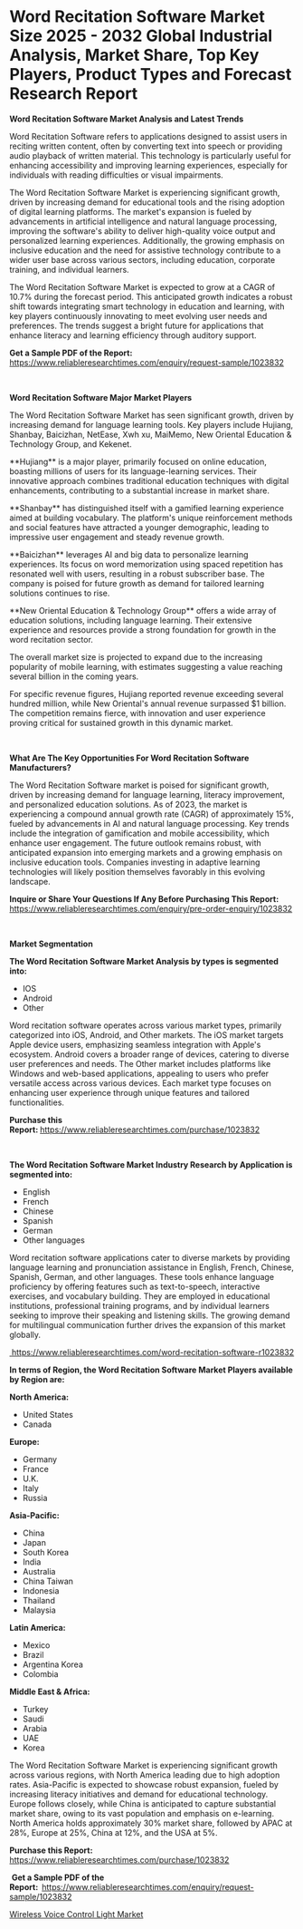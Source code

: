 <p><h1>Word Recitation Software Market Size 2025 - 2032 Global Industrial Analysis, Market Share, Top Key Players, Product Types and Forecast Research Report</h1></p><p><strong>Word Recitation Software Market Analysis and Latest Trends</strong></p>
<p><p>Word Recitation Software refers to applications designed to assist users in reciting written content, often by converting text into speech or providing audio playback of written material. This technology is particularly useful for enhancing accessibility and improving learning experiences, especially for individuals with reading difficulties or visual impairments. </p><p>The Word Recitation Software Market is experiencing significant growth, driven by increasing demand for educational tools and the rising adoption of digital learning platforms. The market's expansion is fueled by advancements in artificial intelligence and natural language processing, improving the software's ability to deliver high-quality voice output and personalized learning experiences. Additionally, the growing emphasis on inclusive education and the need for assistive technology contribute to a wider user base across various sectors, including education, corporate training, and individual learners.</p><p>The Word Recitation Software Market is expected to grow at a CAGR of 10.7% during the forecast period. This anticipated growth indicates a robust shift towards integrating smart technology in education and learning, with key players continuously innovating to meet evolving user needs and preferences. The trends suggest a bright future for applications that enhance literacy and learning efficiency through auditory support.</p></p>
<p><strong>Get a Sample PDF of the Report:&nbsp;</strong> <a href="https://www.reliableresearchtimes.com/enquiry/request-sample/1023832?utm_campaign=2205&utm_medium=2&utm_source=Github&utm_content=ia&utm_term=07032025&utm_id=word-recitation-software">https://www.reliableresearchtimes.com/enquiry/request-sample/1023832</a></p>
<p>&nbsp;</p>
<p><strong>Word Recitation Software Major Market Players</strong></p>
<p><p>The Word Recitation Software Market has seen significant growth, driven by increasing demand for language learning tools. Key players include Hujiang, Shanbay, Baicizhan, NetEase, Xwh xu, MaiMemo, New Oriental Education & Technology Group, and Kekenet. </p><p>**Hujiang** is a major player, primarily focused on online education, boasting millions of users for its language-learning services. Their innovative approach combines traditional education techniques with digital enhancements, contributing to a substantial increase in market share. </p><p>**Shanbay** has distinguished itself with a gamified learning experience aimed at building vocabulary. The platform's unique reinforcement methods and social features have attracted a younger demographic, leading to impressive user engagement and steady revenue growth.</p><p>**Baicizhan** leverages AI and big data to personalize learning experiences. Its focus on word memorization using spaced repetition has resonated well with users, resulting in a robust subscriber base. The company is poised for future growth as demand for tailored learning solutions continues to rise.</p><p>**New Oriental Education & Technology Group** offers a wide array of education solutions, including language learning. Their extensive experience and resources provide a strong foundation for growth in the word recitation sector.</p><p>The overall market size is projected to expand due to the increasing popularity of mobile learning, with estimates suggesting a value reaching several billion in the coming years. </p><p>For specific revenue figures, Hujiang reported revenue exceeding several hundred million, while New Oriental's annual revenue surpassed $1 billion. The competition remains fierce, with innovation and user experience proving critical for sustained growth in this dynamic market.</p></p>
<p>&nbsp;</p>
<p><strong>What Are The Key Opportunities For Word Recitation Software Manufacturers?</strong></p>
<p><p>The Word Recitation Software market is poised for significant growth, driven by increasing demand for language learning, literacy improvement, and personalized education solutions. As of 2023, the market is experiencing a compound annual growth rate (CAGR) of approximately 15%, fueled by advancements in AI and natural language processing. Key trends include the integration of gamification and mobile accessibility, which enhance user engagement. The future outlook remains robust, with anticipated expansion into emerging markets and a growing emphasis on inclusive education tools. Companies investing in adaptive learning technologies will likely position themselves favorably in this evolving landscape.</p></p>
<p><strong>Inquire or Share Your Questions If Any Before Purchasing This Report:</strong> <a href="https://www.reliableresearchtimes.com/enquiry/pre-order-enquiry/1023832?utm_campaign=2205&utm_medium=2&utm_source=Github&utm_content=ia&utm_term=07032025&utm_id=word-recitation-software">https://www.reliableresearchtimes.com/enquiry/pre-order-enquiry/1023832</a></p>
<p>&nbsp;</p>
<p><strong>Market Segmentation</strong></p>
<p><strong>The Word Recitation Software Market Analysis by types is segmented into:</strong></p>
<p><ul><li>IOS</li><li>Android</li><li>Other</li></ul></p>
<p><p>Word recitation software operates across various market types, primarily categorized into iOS, Android, and Other markets. The iOS market targets Apple device users, emphasizing seamless integration with Apple's ecosystem. Android covers a broader range of devices, catering to diverse user preferences and needs. The Other market includes platforms like Windows and web-based applications, appealing to users who prefer versatile access across various devices. Each market type focuses on enhancing user experience through unique features and tailored functionalities.</p></p>
<p><strong>Purchase this Report:&nbsp;</strong><a href="https://www.reliableresearchtimes.com/purchase/1023832?utm_campaign=2205&utm_medium=2&utm_source=Github&utm_content=ia&utm_term=07032025&utm_id=word-recitation-software">https://www.reliableresearchtimes.com/purchase/1023832</a></p>
<p>&nbsp;</p>
<p><strong>The Word Recitation Software Market Industry Research by Application is segmented into:</strong></p>
<p><ul><li>English</li><li>French</li><li>Chinese</li><li>Spanish</li><li>German</li><li>Other languages</li></ul></p>
<p><p>Word recitation software applications cater to diverse markets by providing language learning and pronunciation assistance in English, French, Chinese, Spanish, German, and other languages. These tools enhance language proficiency by offering features such as text-to-speech, interactive exercises, and vocabulary building. They are employed in educational institutions, professional training programs, and by individual learners seeking to improve their speaking and listening skills. The growing demand for multilingual communication further drives the expansion of this market globally.</p></p>
<p><a href="https://www.reliableresearchtimes.com/word-recitation-software-r1023832?utm_campaign=2205&utm_medium=2&utm_source=Github&utm_content=ia&utm_term=07032025&utm_id=word-recitation-software">&nbsp;https://www.reliableresearchtimes.com/word-recitation-software-r1023832</a></p>
<p><strong>In terms of Region, the Word Recitation Software Market Players available by Region are:</strong></p>
<p>
    <p> <strong> North America: </strong>
        <ul>
            <li>United States</li>
            <li>Canada</li>
        </ul>
        </p> 
    <p> <strong> Europe: </strong>
        <ul>
            <li>Germany</li>
            <li>France</li>
            <li>U.K.</li>
            <li>Italy</li>
            <li>Russia</li>
        </ul>
        </p> 
    <p> <strong> Asia-Pacific: </strong>
        <ul>
            <li>China</li>
            <li>Japan</li>
            <li>South Korea</li>
            <li>India</li>
            <li>Australia</li>
            <li>China Taiwan</li>
            <li>Indonesia</li>
            <li>Thailand</li>
            <li>Malaysia</li>
        </ul>
        </p> 
    <p> <strong> Latin America: </strong>
        <ul>
            <li>Mexico</li>
            <li>Brazil</li>
            <li>Argentina Korea</li>
            <li>Colombia</li>
        </ul>
        </p> 
    <p> <strong> Middle East & Africa: </strong>
        <ul>
            <li>Turkey</li>
            <li>Saudi</li>
            <li>Arabia</li>
            <li>UAE</li>
            <li>Korea</li>
        </ul>
    </p>
    </p>
<p><p>The Word Recitation Software Market is experiencing significant growth across various regions, with North America leading due to high adoption rates. Asia-Pacific is expected to showcase robust expansion, fueled by increasing literacy initiatives and demand for educational technology. Europe follows closely, while China is anticipated to capture substantial market share, owing to its vast population and emphasis on e-learning. North America holds approximately 30% market share, followed by APAC at 28%, Europe at 25%, China at 12%, and the USA at 5%.</p></p>
<p><strong>Purchase this Report: </strong><a href="https://www.reliableresearchtimes.com/purchase/1023832?utm_campaign=2205&utm_medium=2&utm_source=Github&utm_content=ia&utm_term=07032025&utm_id=word-recitation-software">https://www.reliableresearchtimes.com/purchase/1023832</a></p>
<p>&nbsp;<strong>Get a Sample PDF of the Report:&nbsp;&nbsp;</strong><a href="https://www.reliableresearchtimes.com/enquiry/request-sample/1023832?utm_campaign=2205&utm_medium=2&utm_source=Github&utm_content=ia&utm_term=07032025&utm_id=word-recitation-software">https://www.reliableresearchtimes.com/enquiry/request-sample/1023832</a></p>
<p><strong></strong></p>
<p><p><a href="https://github.com/SanjidaKhan901/Market-Research-Report-List-1/blob/main/wireless-voice-control-light-market.md?utm_campaign=2205&utm_medium=2&utm_source=Github&utm_content=ia&utm_term=07032025&utm_id=word-recitation-software">Wireless Voice Control Light Market</a></p></p>
